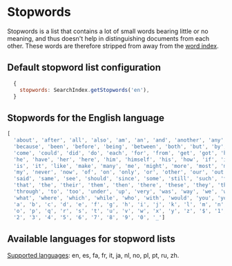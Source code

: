 # Stopwords

Stopwords is a list that contains a lot of small words bearing little or no meaning, and thus doesn't help in distinguishing documents from each other. These words are therefore stripped from away from the [word index](/doc/reference/search-index.md#word-index).

## Default stopword list configuration 
```javascript
  {
    stopwords: SearchIndex.getStopwords('en'),
  }
```

## Stopwords for the English language
```javascript
[
  'about', 'after', 'all', 'also', 'am', 'an', 'and', 'another', 'any', 'are', 'as', 'at', 'be',
  'because', 'been', 'before', 'being', 'between', 'both', 'but', 'by', 'came', 'can',
  'come', 'could', 'did', 'do', 'each', 'for', 'from', 'get', 'got', 'has', 'had',
  'he', 'have', 'her', 'here', 'him', 'himself', 'his', 'how', 'if', 'in', 'into',
  'is', 'it', 'like', 'make', 'many', 'me', 'might', 'more', 'most', 'much', 'must',
  'my', 'never', 'now', 'of', 'on', 'only', 'or', 'other', 'our', 'out', 'over',
  'said', 'same', 'see', 'should', 'since', 'some', 'still', 'such', 'take', 'than',
  'that', 'the', 'their', 'them', 'then', 'there', 'these', 'they', 'this', 'those',
  'through', 'to', 'too', 'under', 'up', 'very', 'was', 'way', 'we', 'well', 'were',
  'what', 'where', 'which', 'while', 'who', 'with', 'would', 'you', 'your',
  'a', 'b', 'c', 'd', 'e', 'f', 'g', 'h', 'i', 'j', 'k', 'l', 'm', 'n',
  'o', 'p', 'q', 'r', 's', 't', 'u', 'v', 'w', 'x', 'y', 'z', '$', '1',
  '2', '3', '4', '5', '6', '7', '8', '9', '0', '_']
```

## Available languages for stopword lists
[Supported languages](https://github.com/fergiemcdowall/stopword/tree/master/lib): en, es, fa, fr, it, ja, nl, no, pl, pt, ru, zh.